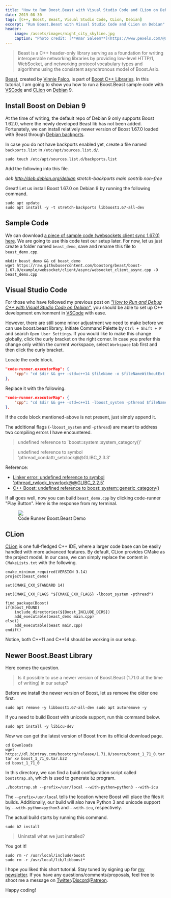 ```yaml
---
title: "How to Run Boost.Beast with Visual Studio Code and CLion on Debian"
date: 2019-08-30
tags: [C++, Boost, Beast, Visual Studio Code, CLion, Debian]
excerpt: "Run Boost.Beast with Visual Studio Code and CLion on Debian"
header:
    image: /assets/images/night_city_skyline.jpg
    caption: "Photo credit: [**Amar Saleem**](https://www.pexels.com/@amar-saleem-15661)"
---
```


> Beast is a C++ header-only library serving as a foundation for writing interoperable networking libraries by providing low-level HTTP/1, WebSocket, and networking protocol vocabulary types and algorithms using the consistent asynchronous model of Boost.Asio.

[Beast](https://github.com/boostorg/beast), created by [Vinnie Falco](https://github.com/vinniefalco), is part of [Boost C++ Libraries](https://www.boost.org/). In this tutorial, I am going to show you how to run a Boost.Beast sample code with [VSCode](https://code.visualstudio.com/) and [CLion](https://www.jetbrains.com/clion/) on [Debian](https://www.debian.org/) 9.


## Install Boost on Debian 9

At the time of writing, the default repo of Debian 9 only supports Boost 1.62.0, where the newly developed Beast lib has not been added. Fortunately, we can install relatively newer version of Boost 1.67.0 loaded with Beast through [Debian backports](https://backports.debian.org/).  

In case you do not have backports enabled yet, create a file named `backports.list` in `/etc/apt/sources.list.d/`.  

```
sudo touch /etc/apt/sources.list.d/backports.list 
```  
Add the following into this file.  

*deb http://deb.debian.org/debian stretch-backports main contrib non-free*

Great! Let us install Boost 1.67.0 on Debian 9 by running the following command.  

```
sudo apt update
sudo apt install -y -t stretch-backports libboost1.67-all-dev
```

## Sample Code

We can download [a piece of sample code (websockets client sync 1.67.0) here](https://raw.githubusercontent.com/boostorg/beast/boost-1.67.0/example/websocket/client/async/websocket_client_async.cpp). We are going to use this code test our setup later. For now, let us just create a folder named `beast_demo`, save and rename this file to `beast_demo.cpp`.  

```
mkdir beast_demo && cd beast_demo
wget https://raw.githubusercontent.com/boostorg/beast/boost-1.67.0/example/websocket/client/async/websocket_client_async.cpp -O beast_demo.cpp
```  

## Visual Studio Code

For those who have followed my previous post on [*"How to Run and Debug C++ with Visual Studio Code on Debian"*](https://0xboz.github.io/blog/how-to-run-debug-cpp-with-vscode-on-debian/), you should be able to set up C++ development environment in [VSCode](https://code.visualstudio.com/) with ease.

However, there are still some minor adjustment we need to make before we can use boost.beast library. Initiate Command Palette by ```Ctrl + Shift + P``` and search ```Open User Settings```. If you would like to make this change globally, click the curly bracket on the right corner. In case you prefer this change only within the current workspace, select ```Workspace``` tab first and then click the curly bracket.

Locate the code block.  

```json
"code-runner.executorMap": {
    "cpp": "cd $dir && g++ -std=c++14 $fileName -o $fileNameWithoutExt && $dir$fileNameWithoutExt"
},
```

Replace it with the following. 

```json
"code-runner.executorMap": {
    "cpp": "cd $dir && g++ -std=c++11 -lboost_system -pthread $fileName -o $fileNameWithoutExt && $dir$fileNameWithoutExt"
},
```

If the code block mentioned-above is not present, just simply append it.

The additional flags (`-lboost_system` and `-pthread`) are meant to address two compiling errors I have encountered.  

> undefined reference to `boost::system::system_category()'  

> undefined reference to symbol 'pthread_condattr_setclock@@GLIBC_2.3.3'  

Reference: 
* [Linker error: undefined reference to symbol 'pthread_rwlock_trywrlock@@GLIBC_2.2.5'](https://stackoverflow.com/questions/16257564/linker-error-undefined-reference-to-symbol-pthread-rwlock-trywrlockglibc-2-2#16259726)  
* [C++ Boost: undefined reference to boost::system::generic_category()](https://stackoverflow.com/questions/13467072/c-boost-undefined-reference-to-boostsystemgeneric-category#13468280)


If all goes well, now you can build `beast_demo.cpp` by clicking code-runner "Play Button". Here is the response from my terminal.  

<figure>
    <a href="{{ site.url }}{{ site.baseurl }}/assets/images/vscode_beast_demo.png">
        <img src="{{ site.url }}{{ site.baseurl }}/assets/images/vscode_beast_demo.png">
    </a>
    <figcaption>Code Runner Boost.Beast Demo</figcaption>
</figure>  

## CLion

[CLion](https://www.jetbrains.com/clion/) is one full-fledged C++ IDE, where a larger code base can be easily handled with more advanced features. By default, CLion provides CMake as the project model. In our case, we can simply replace the content in `CMakeLists.txt` with the following.

```
cmake_minimum_required(VERSION 3.14)
project(beast_demo)

set(CMAKE_CXX_STANDARD 14)

set(CMAKE_CXX_FLAGS "${CMAKE_CXX_FLAGS} -lboost_system -pthread")

find_package(Boost)
if(Boost_FOUND)
    include_directories(${Boost_INCLUDE_DIRS})
    add_executable(beast_demo main.cpp)
else()
    add_executable(beast main.cpp)
endif()
```

Notice, both C++11 and C++14 should be working in our setup.

## Newer Boost.Beast Library

Here comes the question.

> Is it possible to use a newer version of Boost.Beast (1.71.0 at the time of writing) in our setup? 

Before we install the newer version of Boost, let us remove the older one first.

```
sudo apt remove -y libboost1.67-all-dev sudo apt autoremove -y
```

If you need to build Boost with unicode support, run this command below.  

```
sudo apt install -y libicu-dev
```

Now we can get the latest version of Boost from its official download page. 

```
cd Downloads
wget https://dl.bintray.com/boostorg/release/1.71.0/source/boost_1_71_0.tar.bz2
tar xv boost_1_71_0.tar.bz2
cd boost_1_71_0
```

In this directory, we can find a buidl configuration script called `bootstrap.sh`, which is used to generate `b2` program. 

```
./bootstrap.sh --prefix=/usr/local --with-python=python3 --with-icu
```
The `--prefix=/usr/local` tells the location where Boost will place the files it builds. Additionally, our build will also have Python 3 and unicode support by `--with-python=python3` and `--with-icu`, respectively.  

The actual build starts by running this command.

```
sudo b2 install
```

> Uninstall what we just installed?  

You got it!

```
sudo rm -r /usr/local/include/boost
sudo rm -r /usr/local/lib/libboost*  
```

I hope you liked this short tutorial. Stay tuned by signing up for [my newsletter](http://eepurl.com/gxmy39). If you have any questions/comments/proposals, feel free to shoot me a message on [Twitter](https://twitter.com/0xboz)/[Discord](https://discord.gg/jchMcc2)/[Patreon](https://www.patreon.com/0xboz). 

Happy coding!
